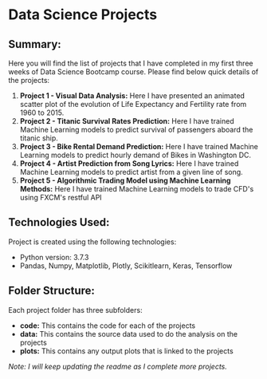# Data Science Projects

## Summary:
Here you will find the list of projects that I have completed in my first three weeks of Data Science Bootcamp course. Please find below quick details of the projects:

1. **Project 1 - Visual Data Analysis:** Here I have presented an animated scatter plot of the evolution of Life Expectancy and Fertility rate from 1960 to 2015.
2. **Project 2 - Titanic Survival Rates Prediction:** Here I have trained Machine Learning models to predict survival of passengers aboard the titanic ship.
3. **Project 3 - Bike Rental Demand Prediction:** Here I have trained Machine Learning models to predict hourly demand of Bikes in Washington DC.
4. **Project 4 - Artist Prediction from Song Lyrics:** Here I have trained Machine Learning models to predict artist from a given line of song.
5. **Project 5 - Algorithmic Trading Model using Machine Learning Methods:** Here I have trained Machine Learning models to trade CFD's using FXCM's restful API

## Technologies Used:
Project is created using the following technologies:
* Python version: 3.7.3
* Pandas, Numpy, Matplotlib, Plotly, Scikitlearn, Keras, Tensorflow

## Folder Structure:
Each project folder has three subfolders:
* **code:** This contains the code for each of the projects
* **data:** This contains the source data used to do the analysis on the projects
* **plots:** This contains any output plots that is linked to the projects

*Note: I will keep updating the readme as I complete more projects.*
